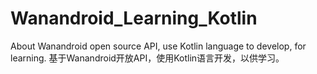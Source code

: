 # Wanandroid_Learning_Kotlin
About Wanandroid open source API, use Kotlin language to develop, for learning. 基于Wanandroid开放API，使用Kotlin语言开发，以供学习。
